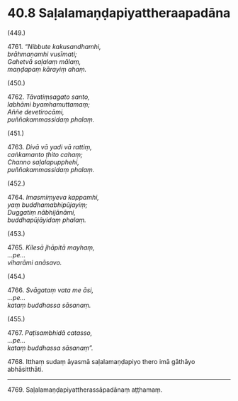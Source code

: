 

# 40.8 Saḷalamaṇḍapiyattheraapadāna



(449.)

4761\. _“Nibbute kakusandhamhi,_  
_brāhmaṇamhi vusīmati;_  
_Gahetvā saḷalaṃ mālaṃ,_  
_maṇḍapaṃ kārayiṃ ahaṃ._  


(450.)

4762\. _Tāvatiṃsagato santo,_  
_labhāmi byamhamuttamaṃ;_  
_Aññe devetirocāmi,_  
_puññakammassidaṃ phalaṃ._  


(451.)

4763\. _Divā vā yadi vā rattiṃ,_  
_caṅkamanto ṭhito cahaṃ;_  
_Channo saḷalapupphehi,_  
_puññakammassidaṃ phalaṃ._  


(452.)

4764\. _Imasmiṃyeva kappamhi,_  
_yaṃ buddhamabhipūjayiṃ;_  
_Duggatiṃ nābhijānāmi,_  
_buddhapūjāyidaṃ phalaṃ._  


(453.)

4765\. _Kilesā jhāpitā mayhaṃ,_  
_…pe…_  
_viharāmi anāsavo._  


(454.)

4766\. _Svāgataṃ vata me āsi,_  
_…pe…_  
_kataṃ buddhassa sāsanaṃ._  


(455.)

4767\. _Paṭisambhidā catasso,_  
_…pe…_  
_kataṃ buddhassa sāsanaṃ”._  


4768\. Itthaṃ sudaṃ āyasmā saḷalamaṇḍapiyo thero imā gāthāyo abhāsitthāti.

---

4769\. Saḷalamaṇḍapiyattherassāpadānaṃ aṭṭhamaṃ.





